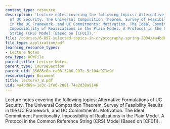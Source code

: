 ```yaml
---
content_type: resource
description: 'Lecture notes covering the following topics: Alternative Formulations
  of UC Security. The Universal Composition Theorem. Survey of Feasibility Results
  in the UC Framework, and UC Commitments: Motivation. The Ideal Commitment Functionality.
  Impossibility of Realizations in the Plain Model. A Protocol in the Common Reference
  String (CRS) Model (Based on [CF01]).'
file: /courses/6-897-selected-topics-in-cryptography-spring-2004/4a4bd69a1e3c2fe6208174e2d38a9146_lecture7_8.pdf
file_type: application/pdf
learning_resource_types:
- Lecture Notes
ocw_type: OCWFile
parent_title: Lecture Notes
parent_type: CourseSection
parent_uid: 85685e0a-ca08-3206-297c-5c104a971d9f
resourcetype: Document
title: lecture7_8.pdf
uid: 4a4bd69a-1e3c-2fe6-2081-74e2d38a9146
---
```

Lecture notes covering the following topics: Alternative Formulations of UC Security. The Universal Composition Theorem. Survey of Feasibility Results in the UC Framework, and UC Commitments: Motivation. The Ideal Commitment Functionality. Impossibility of Realizations in the Plain Model. A Protocol in the Common Reference String (CRS) Model (Based on [CF01]).

